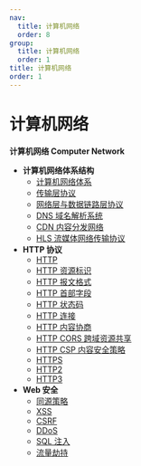 ```yaml
---
nav:
  title: 计算机网络
  order: 8
group:
  title: 计算机网络
  order: 1
title: 计算机网络
order: 1
---
```


# 计算机网络

**计算机网络 Computer Network**

- **计算机网络体系结构**
  - [计算机网络体系](/computer-networks/computer-network-architecture/computer-networks)
  - [传输层协议](/computer-networks/computer-network-architecture/transport-layer-protocol)
  - [网络层与数据链路层协议](/computer-networks/computer-network-architecture/network-layer-and-data-link-layer-protocol)
  - [DNS 域名解析系统](/computer-networks/computer-network-architecture/dns)
  - [CDN 内容分发网络](/computer-networks/computer-network-architecture/cdn)
  - [HLS 流媒体网络传输协议](/computer-networks/computer-network-architecture/cdn)
- **HTTP 协议**
  - [HTTP](/computer-networks/http/http)
  - [HTTP 资源标识](/computer-networks/http/http-resource-and-uris)
  - [HTTP 报文格式](/computer-networks/http/http-message)
  - [HTTP 首部字段](/computer-networks/http/http-headers)
  - [HTTP 状态码](/computer-networks/http/http-status-code)
  - [HTTP 连接](/computer-networks/http/http-connection)
  - [HTTP 内容协商](/computer-networks/http/http-content-negotiation)
  - [HTTP CORS 跨域资源共享](/computer-networks/http/cross-origin-resource-sharing)
  - [HTTP CSP 内容安全策略](/computer-network/http/content-security-policy)
  - [HTTPS](/computer-networks/http/https)
  - [HTTP2](/computer-networks/http/http2)
  - [HTTP3](/computer-networks/http/http3)
- **Web 安全**
  - [同源策略](/computer-networks/web-security/same-origin-policy)
  - [XSS](/computer-networks/web-security/xss)
  - [CSRF](/computer-networks/web-security/csrf)
  - [DDoS](/computer-networks/web-security/ddos)
  - [SQL 注入](/computer-networks/web-security/sql-injection)
  - [流量劫持](/computer-networks/web-security/hijacking)
